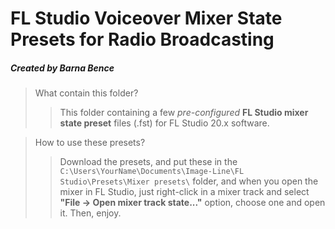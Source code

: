 # FL Studio Voiceover Mixer State Presets for Radio Broadcasting
##### Created by Barna Bence


> What contain this folder?
>
>> This folder containing a few *pre-configured* **FL Studio mixer state preset** files (.fst) for FL Studio 20.x software.

> How to use these presets?
>
>> Download the presets, and put these in the ```C:\Users\YourName\Documents\Image-Line\FL Studio\Presets\Mixer presets\``` folder, and when you open the mixer in FL Studio, just right-click in a mixer track and select **"File -> Open mixer track state..."** option, choose one and open it. Then, enjoy.